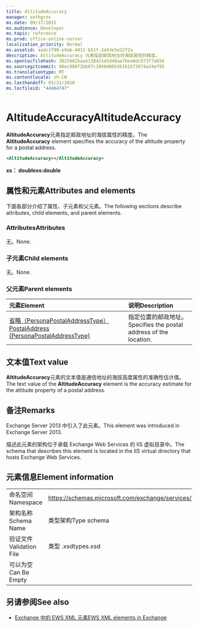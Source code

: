 ```yaml
---
title: AltitudeAccuracy
manager: sethgros
ms.date: 09/17/2015
ms.audience: Developer
ms.topic: reference
ms.prod: office-online-server
localization_priority: Normal
ms.assetid: aadc1f90-e9ab-4411-b51f-2d43e5e22f2a
description: AltitudeAccuracy 元素指定邮政地址的海拔属性的精度。
ms.openlocfilehash: 3025982baae130421e5d48aa76ea8dc073f7a656
ms.sourcegitcommit: 88ec988f2bb67c1866d06b361615f3674a24e795
ms.translationtype: MT
ms.contentlocale: zh-CN
ms.lasthandoff: 05/31/2020
ms.locfileid: "44464747"
---
```

# <a name="altitudeaccuracy"></a><span data-ttu-id="a01d0-103">AltitudeAccuracy</span><span class="sxs-lookup"><span data-stu-id="a01d0-103">AltitudeAccuracy</span></span>

<span data-ttu-id="a01d0-104">**AltitudeAccuracy**元素指定邮政地址的海拔属性的精度。</span><span class="sxs-lookup"><span data-stu-id="a01d0-104">The **AltitudeAccuracy** element specifies the accuracy of the altitude property for a postal address.</span></span> 
  
```XML
<AltitudeAccuracy></AltitudeAccuracy>
```

 <span data-ttu-id="a01d0-105">**xs： double**</span><span class="sxs-lookup"><span data-stu-id="a01d0-105">**xs:double**</span></span>
## <a name="attributes-and-elements"></a><span data-ttu-id="a01d0-106">属性和元素</span><span class="sxs-lookup"><span data-stu-id="a01d0-106">Attributes and elements</span></span>

<span data-ttu-id="a01d0-107">下面各部分介绍了属性、子元素和父元素。</span><span class="sxs-lookup"><span data-stu-id="a01d0-107">The following sections describe attributes, child elements, and parent elements.</span></span>
  
### <a name="attributes"></a><span data-ttu-id="a01d0-108">Attributes</span><span class="sxs-lookup"><span data-stu-id="a01d0-108">Attributes</span></span>

<span data-ttu-id="a01d0-109">无。</span><span class="sxs-lookup"><span data-stu-id="a01d0-109">None.</span></span>
  
### <a name="child-elements"></a><span data-ttu-id="a01d0-110">子元素</span><span class="sxs-lookup"><span data-stu-id="a01d0-110">Child elements</span></span>

<span data-ttu-id="a01d0-111">无。</span><span class="sxs-lookup"><span data-stu-id="a01d0-111">None.</span></span>
  
### <a name="parent-elements"></a><span data-ttu-id="a01d0-112">父元素</span><span class="sxs-lookup"><span data-stu-id="a01d0-112">Parent elements</span></span>

|<span data-ttu-id="a01d0-113">**元素**</span><span class="sxs-lookup"><span data-stu-id="a01d0-113">**Element**</span></span>|<span data-ttu-id="a01d0-114">**说明**</span><span class="sxs-lookup"><span data-stu-id="a01d0-114">**Description**</span></span>|
|:-----|:-----|
|[<span data-ttu-id="a01d0-115">省略（PersonaPostalAddressType）</span><span class="sxs-lookup"><span data-stu-id="a01d0-115">PostalAddress (PersonaPostalAddressType)</span></span>](postaladdress-personapostaladdresstype.md) <br/> |<span data-ttu-id="a01d0-116">指定位置的邮政地址。</span><span class="sxs-lookup"><span data-stu-id="a01d0-116">Specifies the postal address of the location.</span></span>  <br/> |
   
## <a name="text-value"></a><span data-ttu-id="a01d0-117">文本值</span><span class="sxs-lookup"><span data-stu-id="a01d0-117">Text value</span></span>

<span data-ttu-id="a01d0-118">**AltitudeAccuracy**元素的文本值是通信地址的海拔高度属性的准确性估计值。</span><span class="sxs-lookup"><span data-stu-id="a01d0-118">The text value of the **AltitudeAccuracy** element is the accuracy estimate for the altitude property of a postal address.</span></span> 
  
## <a name="remarks"></a><span data-ttu-id="a01d0-119">备注</span><span class="sxs-lookup"><span data-stu-id="a01d0-119">Remarks</span></span>

<span data-ttu-id="a01d0-120">Exchange Server 2013 中引入了此元素。</span><span class="sxs-lookup"><span data-stu-id="a01d0-120">This element was introduced in Exchange Server 2013.</span></span>
  
<span data-ttu-id="a01d0-121">描述此元素的架构位于承载 Exchange Web Services 的 IIS 虚拟目录中。</span><span class="sxs-lookup"><span data-stu-id="a01d0-121">The schema that describes this element is located in the IIS virtual directory that hosts Exchange Web Services.</span></span>
  
## <a name="element-information"></a><span data-ttu-id="a01d0-122">元素信息</span><span class="sxs-lookup"><span data-stu-id="a01d0-122">Element information</span></span>

|||
|:-----|:-----|
|<span data-ttu-id="a01d0-123">命名空间</span><span class="sxs-lookup"><span data-stu-id="a01d0-123">Namespace</span></span>  <br/> |https://schemas.microsoft.com/exchange/services/2006/types  <br/> |
|<span data-ttu-id="a01d0-124">架构名称</span><span class="sxs-lookup"><span data-stu-id="a01d0-124">Schema Name</span></span>  <br/> |<span data-ttu-id="a01d0-125">类型架构</span><span class="sxs-lookup"><span data-stu-id="a01d0-125">Type schema</span></span>  <br/> |
|<span data-ttu-id="a01d0-126">验证文件</span><span class="sxs-lookup"><span data-stu-id="a01d0-126">Validation File</span></span>  <br/> |<span data-ttu-id="a01d0-127">类型 .xsd</span><span class="sxs-lookup"><span data-stu-id="a01d0-127">types.xsd</span></span>  <br/> |
|<span data-ttu-id="a01d0-128">可以为空</span><span class="sxs-lookup"><span data-stu-id="a01d0-128">Can Be Empty</span></span>  <br/> ||
   
## <a name="see-also"></a><span data-ttu-id="a01d0-129">另请参阅</span><span class="sxs-lookup"><span data-stu-id="a01d0-129">See also</span></span>

- [<span data-ttu-id="a01d0-130">Exchange 中的 EWS XML 元素</span><span class="sxs-lookup"><span data-stu-id="a01d0-130">EWS XML elements in Exchange</span></span>](ews-xml-elements-in-exchange.md)


